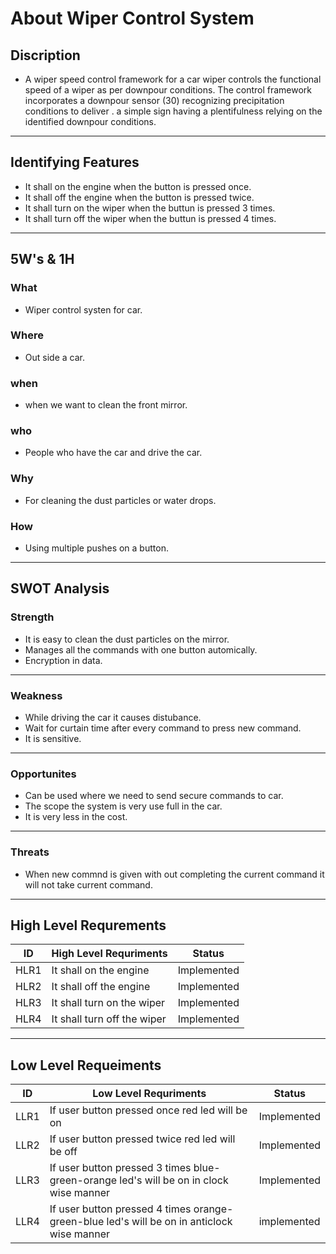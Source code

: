 # About Wiper Control System
## Discription
* A wiper speed control framework for a car wiper controls the functional speed of a wiper as per downpour conditions. The control framework incorporates a downpour sensor (30) recognizing precipitation conditions to deliver . a simple sign having a plentifulness relying on the identified downpour conditions.
---
## Identifying Features
* It shall on the engine when the button is pressed once.
* It shall off the engine when the button is pressed twice.
* It shall turn on the wiper when the buttun is pressed 3 times.
* It shall turn off the wiper when the buttun is pressed 4 times.
---
## 5W's & 1H
### What
* Wiper control systen for car.
### Where 
* Out side a car.
### when 
* when we want to clean the front mirror.
### who 
* People who have the car and drive the car.
### Why
* For cleaning the dust particles or water drops.
### How
* Using multiple pushes on a button.
---
## SWOT Analysis
### Strength
* It is easy to clean the dust particles on the mirror.
* Manages all the commands with one button automically.
* Encryption in data.
---
### Weakness
* While driving the car it causes distubance.
* Wait for curtain time after every command to press new command.
* It is sensitive.
---
### Opportunites
* Can be used where we need to send secure commands to car.
* The scope the system is very use full in the car.
* It is very less in the cost.
---
### Threats
* When new commnd is given with out completing the current command it will not take current command.
---
## High Level Requrements
| ID | High Level Requriments | Status |
|----|-------------------------| ------|
| HLR1 | It shall on the engine | Implemented |
| HLR2 | It shall off the engine | Implemented |
| HLR3 | It shall turn on the wiper | Implemented |
| HLR4 | It shall turn off the wiper | Implemented |
---
## Low Level Requeiments
| ID | Low Level Requriments | Status |
|----|-----------------------|--------|
| LLR1 | If user button pressed once red led will be on | Implemented |
| LLR2 | If user button pressed twice red led will be off | Implemented|
| LLR3 | If user button pressed 3 times blue-green-orange led's will be on in clock wise manner | Implemented |
| LLR4 | If user button pressed 4 times orange-green-blue led's will be on in anticlock wise manner | implemented |
